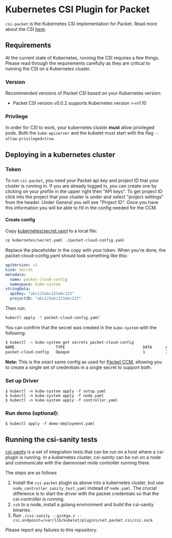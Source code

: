 # Kubernetes CSI Plugin for Packet
`csi-packet` is the Kubernetes CSI implementation for Packet. Read more about the CSI [here](https://kubernetes-csi.github.io/docs/).

## Requirements

At the current state of Kubernetes, running the CSI requires a few things.
Please read through the requirements carefully as they are critical to running the CSI on a Kubernetes cluster.

### Version
Recommended versions of Packet CSI based on your Kubernetes version:
* Packet CSI version v0.0.2 supports Kubernetes version >=v1.10

### Privilege
In order for CSI to work, your kubernetes cluster **must** allow privileged pods. Both the `kube-apiserver` and the kubelet must start with the flag `--allow-privileged=true`.


## Deploying in a kubernetes cluster

### Token
To run `csi-packet`, you need your Packet api key and project ID that your cluster is running in.
If you are already logged in, you can create one by clicking on your profile in the upper right then "API keys".
To get project ID click into the project that your cluster is under and select "project settings" from the header.
Under General you will see "Project ID". Once you have this information you will be able to fill in the config needed for the CCM.

#### Create config
Copy [kubernetes/secret.yaml](kubernetes/secret.yaml) to a local file:
```bash
cp kubernetes/secret.yaml ./packet-cloud-config.yaml
```

Replace the placeholder in the copy with your token. When you're done, the packet-cloud-config.yaml should look something like this:
```yaml
apiVersion: v1
kind: Secret
metadata:
  name: packet-cloud-config
  namespace: kube-system
stringData:
  apiKey: "abc123abc123abc123"
  projectID: "abc123abc123abc123"
```

Then run:
```bash
kubectl apply -f packet-cloud-config.yaml`
```

You can confirm that the secret was created in the `kube-system` with the following:
```bash
$ kubectl -n kube-system get secrets packet-cloud-config
NAME                  TYPE                                  DATA      AGE
packet-cloud-config   Opaque                                1         2m
```

**Note:** This is the _exact_ same config as used for [Packet CCM](https://github.com/packethost/packet-ccm), allowing you to create a single set of credentials in a single secret to support both.

### Set up Driver
```
$ kubectl -n kube-system apply -f setup.yaml
$ kubectl -n kube-system apply -f node.yaml
$ kubectl -n kube-system apply -f controller.yaml
```

### Run demo (optional):
```
$ kubectl apply -f demo-deployment.yaml
```

## Running the csi-sanity tests
[csi-sanity](https://github.com/kubernetes-csi/csi-test/tree/master/cmd/csi-sanity) is a set of integration tests that can be run on a host where a csi-plugin is running.
In a kubernetes cluster, _csi-sanity_ can be run on a node and communicate with the daemonset node controller running there.

The steps are as follows

1. Install the `csi-packet` plugin as above into a kubernetes cluster, but use `node_controller_sanity_test.yaml` instead of `node.yaml`.
   The crucial difference is to start the driver with the packet credentials so that the csi-controller is running.
2. `ssh` to a node, install a golang environment and build the csi-sanity binaries.
3. Run `./csi-sanity --ginkgo.v --csi.endpoint=/var/lib/kubelet/plugins/net.packet.csi/csi.sock`

Please report any failures to this repository.
